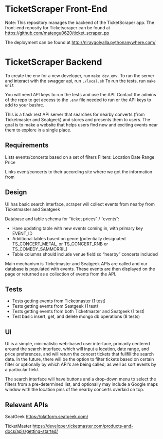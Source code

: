# TicketScraper Front-End 
Note: This repository manages the backend of the TicketScraper app. The front-end reposity for Ticketscraper can be found at https://github.com/mateogu0620/ticket_scraper_pp

The deployment can be found at http://niravgolyalla.pythonanywhere.com/

# TicketScraper Backend

To create the env for a new developer, run `make dev_env`.
To run the server and interact with the swagger api, run `./local.sh`
To run the tests, run `make unit`

You will need API keys to run the tests and use the API. Contact the admins of the repo to get access to the `.env` file needed to run or the API keys to add to your bashrc.

This is a flask rest API server that searches for nearby converts (from Ticketmaster and Seatgeek) and stores and presents them to users. The goal is to make a website that helps users find new and exciting events near them to explore in a single place.


## Requirements

Lists events/concerts based on a set of filters
Filters:
    Location
    Date Range
    Price

Links event/concerts to their according site where we got the information from

## Design

UI has basic search interface, scraper will collect events from nearby from Ticketmaster and Seatgeek

Database and table schema for “ticket prices” / “events”:
- Have updating table with new events coming in, with primary key EVENT_ID
- Additional tables based on genre (potentially designated TS_CONCERT_METAL, or TS_CONCERT_RNB or TS_COMEDY_SAMMORRIL)
- Table columns should include venue field so “nearby” concerts included

Main mechanism is Ticketmaster and Seatgeek APIs are called and our database is populated with events. These events
are then displayed on the page or returned as a collection of events from the API.

## Tests

- Tests getting events from Ticketmaster (1 test)
- Tests getting events from Seatgeek (1 test)
- Tests getting events from both Ticketmaster and Seatgeek (1 test)
- Test basic insert, get, and delete mongo db operations (8 tests)

## UI

UI is a simple, minimalistic web-based user interface, primarily centered around the search interface, which will 
input a location, date range, and price preferences, and will return the concert tickets that fullfill the search data.
In the future, there will be the option to filter tickets based on certain filter or optionally by which API's are being called, as well as sort events by a particular field.

The search interface will have buttons and a drop-down menu to select the filters from a pre-determined list, and optionally may include a Google maps window with the location pins of the nearby concerts overlaid on top.

## Relevant APIs

SeatGeek https://platform.seatgeek.com/

TicketMaster https://developer.ticketmaster.com/products-and-docs/apis/getting-started/
